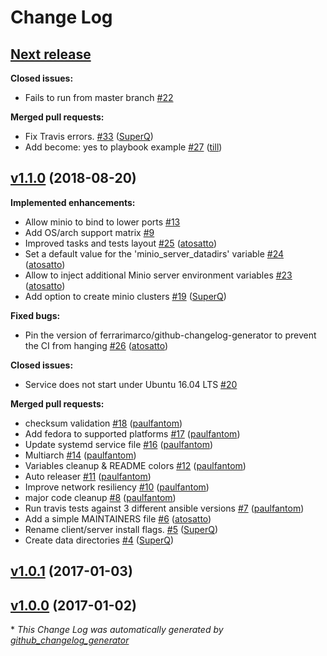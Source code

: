 # Change Log

## [**Next release**](https://galaxy.ansible.com/atosatto/minio)

**Closed issues:**

- Fails to run from master branch [\#22](https://github.com/atosatto/ansible-minio/issues/22)

**Merged pull requests:**

- Fix Travis errors. [\#33](https://github.com/atosatto/ansible-minio/pull/33) ([SuperQ](https://github.com/SuperQ))
- Add become: yes to playbook example [\#27](https://github.com/atosatto/ansible-minio/pull/27) ([till](https://github.com/till))

## [v1.1.0](https://galaxy.ansible.com/atosatto/minio) (2018-08-20)
**Implemented enhancements:**

- Allow minio to bind to lower ports [\#13](https://github.com/atosatto/ansible-minio/issues/13)
- Add OS/arch support matrix [\#9](https://github.com/atosatto/ansible-minio/issues/9)
- Improved tasks and tests layout [\#25](https://github.com/atosatto/ansible-minio/pull/25) ([atosatto](https://github.com/atosatto))
- Set a default value for the 'minio\_server\_datadirs' variable [\#24](https://github.com/atosatto/ansible-minio/pull/24) ([atosatto](https://github.com/atosatto))
- Allow to inject additional Minio server environment variables [\#23](https://github.com/atosatto/ansible-minio/pull/23) ([atosatto](https://github.com/atosatto))
- Add option to create minio clusters [\#19](https://github.com/atosatto/ansible-minio/pull/19) ([SuperQ](https://github.com/SuperQ))

**Fixed bugs:**

- Pin the version of ferrarimarco/github-changelog-generator to prevent the CI from hanging [\#26](https://github.com/atosatto/ansible-minio/pull/26) ([atosatto](https://github.com/atosatto))

**Closed issues:**

- Service does not start under Ubuntu 16.04 LTS [\#20](https://github.com/atosatto/ansible-minio/issues/20)

**Merged pull requests:**

- checksum validation [\#18](https://github.com/atosatto/ansible-minio/pull/18) ([paulfantom](https://github.com/paulfantom))
- Add fedora to supported platforms [\#17](https://github.com/atosatto/ansible-minio/pull/17) ([paulfantom](https://github.com/paulfantom))
- Update systemd service file [\#16](https://github.com/atosatto/ansible-minio/pull/16) ([paulfantom](https://github.com/paulfantom))
- Multiarch [\#14](https://github.com/atosatto/ansible-minio/pull/14) ([paulfantom](https://github.com/paulfantom))
- Variables cleanup & README colors [\#12](https://github.com/atosatto/ansible-minio/pull/12) ([paulfantom](https://github.com/paulfantom))
- Auto releaser [\#11](https://github.com/atosatto/ansible-minio/pull/11) ([paulfantom](https://github.com/paulfantom))
- Improve network resiliency [\#10](https://github.com/atosatto/ansible-minio/pull/10) ([paulfantom](https://github.com/paulfantom))
- major code cleanup [\#8](https://github.com/atosatto/ansible-minio/pull/8) ([paulfantom](https://github.com/paulfantom))
- Run travis tests against 3 different ansible versions [\#7](https://github.com/atosatto/ansible-minio/pull/7) ([paulfantom](https://github.com/paulfantom))
- Add a simple MAINTAINERS file [\#6](https://github.com/atosatto/ansible-minio/pull/6) ([atosatto](https://github.com/atosatto))
- Rename client/server install flags. [\#5](https://github.com/atosatto/ansible-minio/pull/5) ([SuperQ](https://github.com/SuperQ))
- Create data directories [\#4](https://github.com/atosatto/ansible-minio/pull/4) ([SuperQ](https://github.com/SuperQ))

## [v1.0.1](https://galaxy.ansible.com/atosatto/minio) (2017-01-03)
## [v1.0.0](https://galaxy.ansible.com/atosatto/minio) (2017-01-02)


\* *This Change Log was automatically generated by [github_changelog_generator](https://github.com/skywinder/Github-Changelog-Generator)*